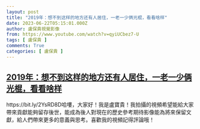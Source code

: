 ```yaml
---
layout: post
title: "2019年：想不到这样的地方还有人居住，一老一少俩光棍，看看啥样"
date: 2023-06-22T05:15:01.000Z
author: 盧保貴視覺影像
from: https://www.youtube.com/watch?v=qyiUCbez7-U
tags: [ 盧保貴 ]
comments: True
categories: [ 盧保貴 ]
---
```

<!--1687410901000-->
[2019年：想不到这样的地方还有人居住，一老一少俩光棍，看看啥样](https://www.youtube.com/watch?v=qyiUCbez7-U)
------

<div>
https://bit.ly/2YsRD8D哈嘍，大家好！我是盧寶貴！我拍攝的視頻希望能給大家帶來貢獻能夠留存後世，能成為後人對現在的歷史參考期待影像能為將來保留文獻，給人們帶來更多的意義與思考。喜歡我的視頻記得評論哦！
</div>
